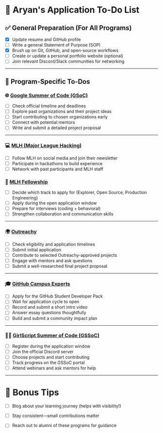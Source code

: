 # 🧠 Aryan's Application To-Do List

## ✅ General Preparation (For All Programs)
- [x] Update resume and GitHub profile
- [ ] Write a general Statement of Purpose (SOP)
- [x] Brush up on Git, GitHub, and open-source workflows
- [ ] Create or update a personal portfolio website (optional)
- [ ] Join relevant Discord/Slack communities for networking

---

## 🎯 Program-Specific To-Dos

### 🌐 [Google Summer of Code (GSoC)](https://summerofcode.withgoogle.com/)
- [ ] Check official timeline and deadlines
- [ ] Explore past organizations and their project ideas
- [ ] Start contributing to chosen organizations early
- [ ] Connect with potential mentors
- [ ] Write and submit a detailed project proposal

---

### 💻 [MLH (Major League Hacking)](https://mlh.io/)
- [ ] Follow MLH on social media and join their newsletter
- [ ] Participate in hackathons to build experience
- [ ] Network with past participants and MLH staff

### 🚀 [MLH Fellowship](https://fellowship.mlh.io/)
- [ ] Decide which track to apply for (Explorer, Open Source, Production Engineering)
- [ ] Apply during the open application window
- [ ] Prepare for interviews (coding + behavioral)
- [ ] Strengthen collaboration and communication skills

---

### 🌍 [Outreachy](https://www.outreachy.org/)
- [ ] Check eligibility and application timelines
- [ ] Submit initial application
- [ ] Contribute to selected Outreachy-approved projects
- [ ] Engage with mentors and ask questions
- [ ] Submit a well-researched final project proposal

---

### 🎓 [GitHub Campus Experts](https://education.github.com/campus_experts)
- [ ] Apply for the GitHub Student Developer Pack
- [ ] Wait for application cycle to open
- [ ] Record and submit a short intro video
- [ ] Answer essay questions thoughtfully
- [ ] Build and submit a community impact plan

---

### 👩‍💻 [GirlScript Summer of Code (GSSoC)](https://gssoc.girlscript.tech/)
- [ ] Register during the application window
- [ ] Join the official Discord server
- [ ] Choose projects and start contributing
- [ ] Track progress on the GSSoC portal
- [ ] Attend webinars and ask mentors for help

---

# 📝 Bonus Tips
- [ ] Blog about your learning journey (helps with visibility!)
- [ ] Stay consistent—small contributions matter
- [ ] Reach out to alumni of these programs for guidance


